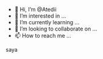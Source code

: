 - 👋 Hi, I’m @Atedii
- 👀 I’m interested in ...
- 🌱 I’m currently learning ...
- 💞️ I’m looking to collaborate on ...
- 📫 How to reach me ...

<!---
Atedii/Atedii is a ✨ special ✨ repository because its `README.md` (this file) appears on your GitHub profile.
You can click the Preview link to take a look at your changes.
--->
saya

